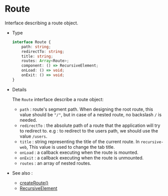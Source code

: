 # Route

Interface describing a route object.

-   Type

    ```ts
    interface Route {
        path: string;
        redirectTo: string;
        title: string;
        routes: Array<Route>;
        component: () => RecursiveElement;
        onLoad: () => void;
        onExit: () => void;
    }
    ```

-   Details

    The `Route` interface describe a route object:

    -   `path` : route's segment path. When designing the root route, this value should be `"/"`, but in case of a nested route, no backslash `/` is needed.
    -   `redirectTo` : the absolute path of a route that the application will try to redirect to. e.g : to redirect to the users path, we should use the value `/users`.
    -   `title` : string representing the title of the current route. In `recursive-web`, This value is used to change the tab title.
    -   `onLoad` : a callback executing when the route is mounted.
    -   `onExit` : a callback executing when the route is unmounted.
    -   `routes` : an array of nested routes.

-   See also :

    -   [createRoute()](/recursive-docs/core/createRoute)
    -   [RecursiveElement](/recursive-docs/core/RecursiveElement)
